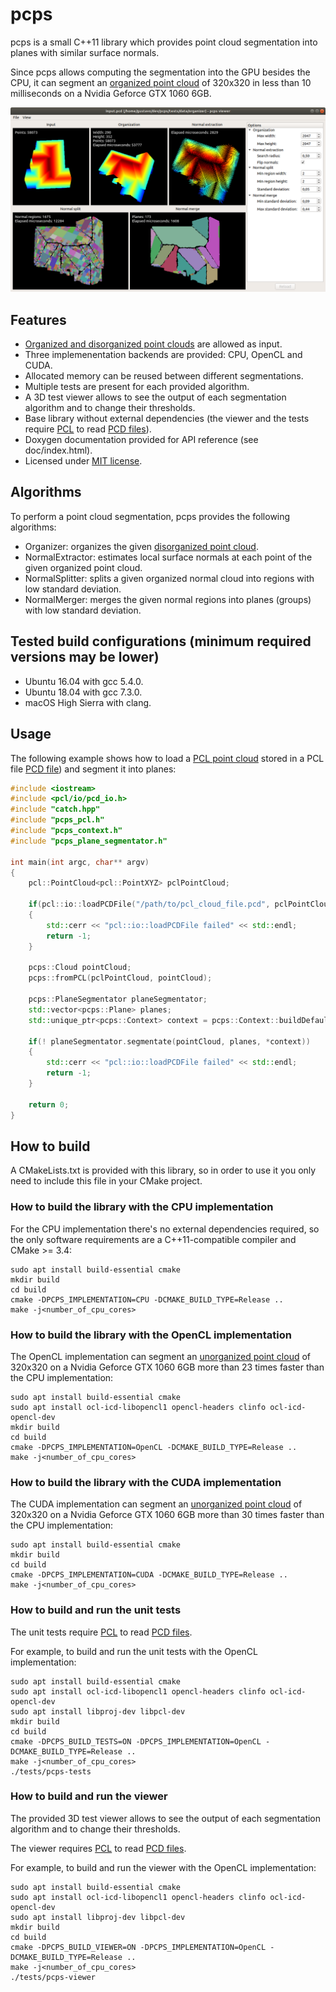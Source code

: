 pcps
====

pcps is a small C++11 library which provides point cloud segmentation into planes with similar surface normals.

Since pcps allows computing the segmentation into the GPU besides the CPU, it can segment an [organized point cloud](http://pointclouds.org/documentation/tutorials/basic_structures.php) of 320x320 in less than 10 milliseconds on a Nvidia Geforce GTX 1060 6GB.

![pcps viewer screenshot](screenshot.png?raw=true)

## Features

- [Organized and disorganized point clouds](http://pointclouds.org/documentation/tutorials/basic_structures.php) are allowed as input.
- Three implemenentation backends are provided: CPU, OpenCL and CUDA.
- Allocated memory can be reused between different segmentations.
- Multiple tests are present for each provided algorithm.
- A 3D test viewer allows to see the output of each segmentation algorithm and to change their thresholds.
- Base library without external dependencies (the viewer and the tests require [PCL](http://www.pointclouds.org) to read [PCD files](http://www.pointclouds.org/documentation/tutorials/pcd_file_format.php)).
- Doxygen documentation provided for API reference (see doc/index.html).
- Licensed under [MIT license](LICENSE).

## Algorithms

To perform a point cloud segmentation, pcps provides the following algorithms:

- Organizer: organizes the given [disorganized point cloud](http://pointclouds.org/documentation/tutorials/basic_structures.php).
- NormalExtractor: estimates local surface normals at each point of the given organized point cloud.
- NormalSplitter: splits a given organized normal cloud into regions with low standard deviation.
- NormalMerger: merges the given normal regions into planes (groups) with low standard deviation.

## Tested build configurations (minimum required versions may be lower)

* Ubuntu 16.04 with gcc 5.4.0.
* Ubuntu 18.04 with gcc 7.3.0.
* macOS High Sierra with clang.

## Usage

The following example shows how to load a [PCL point cloud](http://www.pointclouds.org) stored in a PCL file [PCD file](http://www.pointclouds.org/documentation/tutorials/pcd_file_format.php)) and segment it into planes:

```C++
#include <iostream>
#include <pcl/io/pcd_io.h>
#include "catch.hpp"
#include "pcps_pcl.h"
#include "pcps_context.h"
#include "pcps_plane_segmentator.h"

int main(int argc, char** argv)
{
    pcl::PointCloud<pcl::PointXYZ> pclPointCloud;

    if(pcl::io::loadPCDFile("/path/to/pcl_cloud_file.pcd", pclPointCloud))
    {
        std::cerr << "pcl::io::loadPCDFile failed" << std::endl;
        return -1;
    }

    pcps::Cloud pointCloud;
    pcps::fromPCL(pclPointCloud, pointCloud);

    pcps::PlaneSegmentator planeSegmentator;
    std::vector<pcps::Plane> planes;
    std::unique_ptr<pcps::Context> context = pcps::Context::buildDefault();

    if(! planeSegmentator.segmentate(pointCloud, planes, *context))
    {
        std::cerr << "pcl::io::loadPCDFile failed" << std::endl;
        return -1;
    }

    return 0;
}
```

## How to build

A CMakeLists.txt is provided with this library, so in order to use it you only need to include this file in your CMake project.

### How to build the library with the CPU implementation

For the CPU implementation there's no external dependencies required, so the only software requirements are a C++11-compatible compiler and CMake >= 3.4:

```
sudo apt install build-essential cmake
mkdir build
cd build
cmake -DPCPS_IMPLEMENTATION=CPU -DCMAKE_BUILD_TYPE=Release ..
make -j<number_of_cpu_cores>
```

### How to build the library with the OpenCL implementation

The OpenCL implementation can segment an [unorganized point cloud](http://pointclouds.org/documentation/tutorials/basic_structures.php) of 320x320 on a Nvidia Geforce GTX 1060 6GB more than 23 times faster than the CPU implementation:

```
sudo apt install build-essential cmake
sudo apt install ocl-icd-libopencl1 opencl-headers clinfo ocl-icd-opencl-dev
mkdir build
cd build
cmake -DPCPS_IMPLEMENTATION=OpenCL -DCMAKE_BUILD_TYPE=Release ..
make -j<number_of_cpu_cores>
```

### How to build the library with the CUDA implementation

The CUDA implementation can segment an [unorganized point cloud](http://pointclouds.org/documentation/tutorials/basic_structures.php) of 320x320 on a Nvidia Geforce GTX 1060 6GB more than 30 times faster than the CPU implementation:

```
sudo apt install build-essential cmake
mkdir build
cd build
cmake -DPCPS_IMPLEMENTATION=CUDA -DCMAKE_BUILD_TYPE=Release ..
make -j<number_of_cpu_cores>
```

### How to build and run the unit tests

The unit tests require [PCL](http://www.pointclouds.org) to read [PCD files](http://www.pointclouds.org/documentation/tutorials/pcd_file_format.php).

For example, to build and run the unit tests with the OpenCL implementation:

```
sudo apt install build-essential cmake
sudo apt install ocl-icd-libopencl1 opencl-headers clinfo ocl-icd-opencl-dev
sudo apt install libproj-dev libpcl-dev
mkdir build
cd build
cmake -DPCPS_BUILD_TESTS=ON -DPCPS_IMPLEMENTATION=OpenCL -DCMAKE_BUILD_TYPE=Release ..
make -j<number_of_cpu_cores>
./tests/pcps-tests
```

### How to build and run the viewer

The provided 3D test viewer allows to see the output of each segmentation algorithm and to change their thresholds.

The viewer requires [PCL](http://www.pointclouds.org) to read [PCD files](http://www.pointclouds.org/documentation/tutorials/pcd_file_format.php).

For example, to build and run the viewer with the OpenCL implementation:

```
sudo apt install build-essential cmake
sudo apt install ocl-icd-libopencl1 opencl-headers clinfo ocl-icd-opencl-dev
sudo apt install libproj-dev libpcl-dev
mkdir build
cd build
cmake -DPCPS_BUILD_VIEWER=ON -DPCPS_IMPLEMENTATION=OpenCL -DCMAKE_BUILD_TYPE=Release ..
make -j<number_of_cpu_cores>
./tests/pcps-viewer
```

